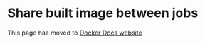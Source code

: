 # Share built image between jobs

This page has moved to [Docker Docs website](https://docs.docker.com/build/ci/github-actions/share-image-jobs/)
